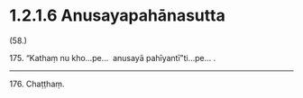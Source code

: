 

# 1.2.1.6 Anusayapahānasutta





(58.)

175\. “Kathaṃ nu kho…pe…  anusayā pahīyantī”ti…pe… .

---

176\. Chaṭṭhaṃ.





